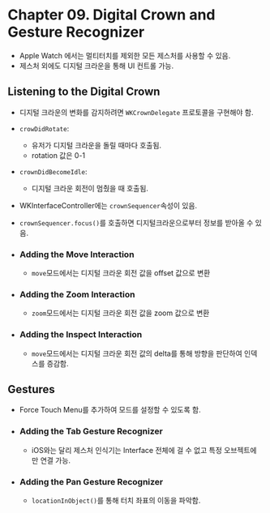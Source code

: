 # Chapter 09. Digital Crown and Gesture Recognizer

- Apple Watch 에서는 멀티터치를 제외한 모든 제스처를 사용할 수 있음.
- 제스처 외에도 디지털 크라운을 통해 UI 컨트롤 가능.

## Listening to the Digital Crown
- 디지털 크라운의 변화를 감지하려면 `WKCrownDelegate` 프로토콜을 구현해야 함.
- `crowDidRotate`: 
  - 유저가 디지털 크라운을 돌릴 때마다 호출됨.
  - rotation 값은 0-1
- `crownDidBecomeIdle`: 
  - 디지털 크라운 회전이 멈췄을 때 호출됨.

- WKInterfaceController에는 `crownSequencer`속성이 있음. 
- `crownSequencer.focus()`를 호출하면 디지털크라운으로부터 정보를 받아올 수 있음.

- ### Adding the Move Interaction
  - `move`모드에서는 디지털 크라운 회전 값을 offset 값으로 변환
- ### Adding the Zoom Interaction
  - `zoom`모드에서는 디지털 크라운 회전 값을 zoom 값으로 변환
- ### Adding the Inspect Interaction
  - `move`모드에서는 디지털 크라운 회전 값의 delta를 통해 방향을 판단하여 인덱스를 증감함.
  
## Gestures
- Force Touch Menu를 추가하여 모드를 설정할 수 있도록 함.
- ### Adding the Tab Gesture Recognizer
  - iOS와는 달리 제스처 인식기는 Interface 전체에 걸 수 없고 특정 오브젝트에만 연결 가능.
- ### Adding the Pan Gesture Recognizer
  - `locationInObject()`를 통해 터치 좌표의 이동을 파악함.

    
  
  
